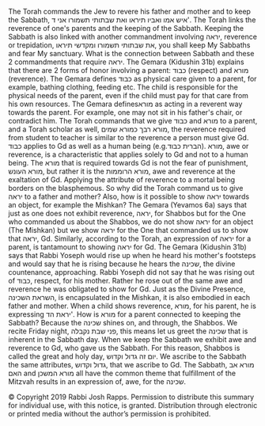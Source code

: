 The Torah commands the Jew to revere his father and mother and to keep the Sabbath, איש אמו ואביו תיראו ואת שבתותי תשמורו אני ד'. The Torah links the reverence of one's parents and the keeping of the Sabbath. Keeping the Sabbath is also linked with another commandment involving יראה, reverence or trepidation, את שבתותי תשמורו ומקדשי תיראו, you shall keep My Sabbaths and fear My sanctuary. What is the connection between Sabbath and these 2 commandments that require יראה.
The Gemara (Kidushin 31b) explains that there are 2 forms of honor involving a parent: כבוד (respect) and מורא (reverence). The Gemara defines כבוד as physical care given to a parent, for example, bathing clothing, feeding etc. The child is responsible for the physical needs of the parent, even if the child must pay for that care from his own resources. The Gemara definesמורא  as acting in a reverent way towards the parent. For example, one may not sit in his father's chair, or contradict him. The Torah commands that we give כבוד and מורא to a parent, and a Torah scholar as well, מורא רבך כמורא שמים, the reverence required from student to teacher is similar to the reverence a person must give Gd. 
כבוד applies to Gd as well as a human being (e.g.הברית   כבוד). מורא, awe or reverence, is a characteristic that applies solely to Gd and not to a human being. The מורא  that is required towards Gd is not the fear of punishment, מורא העונש, but rather it is the מורא הרוממות, awe and reverence at the exaltation of Gd.
Applying the attribute of reverence to a mortal being borders on the blasphemous. So why did the Torah command us to give יראה to a father and mother? Also, how is it possible to show יראה towards an object, for example the Mishkan?
The Gemara (Yevamos 6a) says that just as one does not exhibit reverence, יראה, for Shabbos but for the One who commanded us about the Shabbos, we do not show יראה for an object (The Mishkan) but we show יראה for the One that commanded us to show that יראה, Gd. Similarly, according to the Torah, an expression of יראה for a parent, is tantamount to showing יראה for Gd. The Gemara (Kidushin 31b) says that Rabbi Yoseph would rise up when he heard his mother's footsteps and would say that he is rising because he hears the שכינה, the divine countenance, approaching. Rabbi Yoseph did not say that he was rising out of כבוד, respect, for his mother. Rather he rose out of the same awe and reverence he was obligated to show for Gd. Just as the Divine Presence, השראת השכינה, is encapsulated in the Mishkan, it is also embodied in each father and mother. When a child shows reverence, מורא, for his parent, he is expressing יראת הד'.
How is מורא for a parent connected to keeping the Sabbath? Because the שכינה shines on, and through, the Shabbos. We recite Friday night, פני שבת נקבלה, this means let us greet the שכינה that is inherent in the Sabbath day. When we keep the Sabbath we exhibit awe and reverence to Gd, who gave us the Sabbath. For this reason, Shabbos is called the great and holy day, יום זה גדול וקדוש. We ascribe to the Sabbath the same attributes, גדול וקדוש, that we ascribe to Gd. The Sabbath, מורא אב האם and מורא המשכן all have the common theme that fulfillment of the Mitzvah results in an expression of, awe, for the שכינה. 

© Copyright 2019 Rabbi Josh Rapps. Permission to distribute this summary for individual use, with this notice, is granted. Distribution through electronic or printed media without the author’s permission is prohibited.

